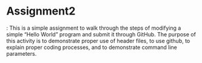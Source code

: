 # Assignment2
: This is a simple assignment to walk through the steps of modifying a simple “Hello World” program and submit it through GitHub. The purpose of this activity is to demonstrate proper use of header files, to use github, to explain proper coding processes, and to demonstrate command line parameters.
